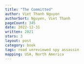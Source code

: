 ```yaml
---
title: "The Committed"
author: Viet Thanh Nguyen
authorSort: Nguyen, Viet Thanh
pageCount: 345
date: 2022-12-31
written: 2021
stars: 3
layout: post
category: book
tags: read unreviewed spy assassin
mapping: USA, North America
---
```

